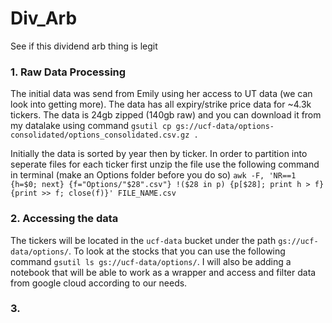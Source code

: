 # Div_Arb
See if this dividend arb thing is legit

### 1. Raw Data Processing
The initial data was send from Emily using her access to UT data (we can look into getting more). The data has all expiry/strike price data for ~4.3k tickers. The data is 24gb zipped (140gb raw) and you can download it from my datalake using command `gsutil cp gs://ucf-data/options-consolidated/options_consolidated.csv.gz .`

Initially the data is sorted by year then by ticker. In order to partition into seperate files for each ticker first unzip the file use the following command in terminal (make an Options folder before you do so)
`awk -F, 'NR==1 {h=$0; next} {f="Options/"$28".csv"} !($28 in p) {p[$28]; print h > f} {print >> f; close(f)}' FILE_NAME.csv`

### 2. Accessing the data
The tickers will be located in the `ucf-data` bucket under the path `gs://ucf-data/options/`. To look at the stocks that you can use the following command `gsutil ls gs://ucf-data/options/`. I will also be adding a notebook that will be able to work as a wrapper and access and filter data from google cloud according to our needs.

### 3. 
